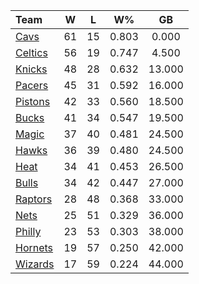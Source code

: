 | Team                            |  W  |  L  |  W%   |   GB   |
|:--------------------------------|:---:|:---:|:-----:|:------:|
| [Cavs](/r/clevelandcavs)        | 61  | 15  | 0.803 | 0.000  |
| [Celtics](/r/bostonceltics)     | 56  | 19  | 0.747 | 4.500  |
| [Knicks](/r/NYKnicks)           | 48  | 28  | 0.632 | 13.000 |
| [Pacers](/r/pacers)             | 45  | 31  | 0.592 | 16.000 |
| [Pistons](/r/DetroitPistons)    | 42  | 33  | 0.560 | 18.500 |
| [Bucks](/r/MkeBucks)            | 41  | 34  | 0.547 | 19.500 |
| [Magic](/r/OrlandoMagic)        | 37  | 40  | 0.481 | 24.500 |
| [Hawks](/r/AtlantaHawks)        | 36  | 39  | 0.480 | 24.500 |
| [Heat](/r/heat)                 | 34  | 41  | 0.453 | 26.500 |
| [Bulls](/r/chicagobulls)        | 34  | 42  | 0.447 | 27.000 |
| [Raptors](/r/torontoraptors)    | 28  | 48  | 0.368 | 33.000 |
| [Nets](/r/GoNets)               | 25  | 51  | 0.329 | 36.000 |
| [Philly](/r/sixers)             | 23  | 53  | 0.303 | 38.000 |
| [Hornets](/r/CharlotteHornets)  | 19  | 57  | 0.250 | 42.000 |
| [Wizards](/r/washingtonwizards) | 17  | 59  | 0.224 | 44.000 |